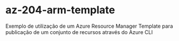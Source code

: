 # az-204-arm-template
Exemplo de utilização de um Azure Resource Manager Template para publicação de um conjunto de recursos através do Azure CLI
